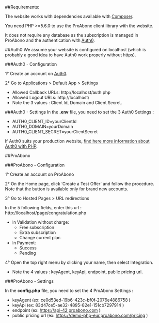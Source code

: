 ##Requirements:

The website works with dependencies available with [Composer](https://getcomposer.org/).

You need PHP >=5.6.0 to use the ProAbono client library with the website. 

It does not require any database as the subscription is managed in ProAbono and the authentication with [Auth0](https://auth0.com/).

##Auth0
We assume your website is configured on localhost (which is probably a good idea to have Auth0 work properly without https).

###Auth0 - Configuration

1° Create an account on [Auth0](https://auth0.com/).

2° Go to Applications > Default App > Settings
- Allowed Callback URLs: http://localhost/auth.php
- Allowed Logout URLs: http://localhost/
- Note the 3 values : Client Id, Domain and Client Secret.

###Auth0 - Settings
In the **.env** file, you need to set the 3 Auth0 Settings :
- AUTH0_CLIENT_ID=yourClientId
- AUTH0_DOMAIN=yourDomain
- AUTH0_CLIENT_SECRET=yourClientSecret

If Auth0 suits your production website, [find here more information about Auth0 with PHP](https://auth0.com/docs/quickstart/webapp/php).

##ProAbono

###ProAbono - Configuration

1° Create an account on ProAbono

2° On the Home page, click  ‘Create a Test Offer’ and follow the procedure.
Note that the button is available only for brand new accounts.

3° Go to Hosted Pages > URL redirections

In the 5 following fields, enter this url : http://localhost/page/congratulation.php

- In Validation without charge:
    - Free subscription
    - Extra subscription
    - Change current plan
- In Payment:
    - Success
    - Pending

4° Open the top right menu by clicking your name, then select Integration.
- Note the 4 values : keyAgent, keyApi, endpoint, public pricing url.

###ProAbono - Settings

In the **config.php** file, you need to set the 4 ProAbono Settings :

- keyAgent (ex: ce0d53ed-19b6-423c-bf0f-2076e4886758 )
- keyApi (ex: 83d47ce5-ae32-4895-82e1-151cb7297914 )
- endpoint (ex: https://api-42.proabono.com )
- public pricing url (ex: https://demo-php-eur.proabono.com/pricing )